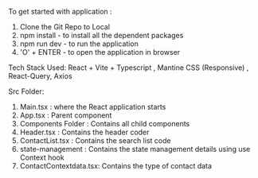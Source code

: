 To get started with application : 

1. Clone the Git Repo to Local 
2. npm install - to install all the dependent packages
3. npm run dev - to run the application
4. 'O' + ENTER - to open the application in browser

Tech Stack Used:
React + Vite + Typescript , Mantine CSS (Responsive) , React-Query, Axios

Src Folder:

1. Main.tsx : where the React application starts
2. App.tsx : Parent component
3. Components Folder : Contains all child components
4. Header.tsx : Contains the header coder
5. ContactList.tsx : Contains the search list code
6. state-management : Contains the state management details using use Context hook
7. ContactContextdata.tsx: Contains the type of contact data
